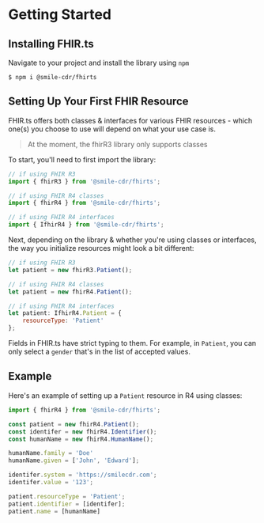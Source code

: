 # Getting Started

## Installing FHIR.ts

Navigate to your project and install the library using `npm`

```shell
$ npm i @smile-cdr/fhirts
```

## Setting Up Your First FHIR Resource

FHIR.ts offers both classes & interfaces for various FHIR resources - which one(s) you choose to use will depend on what your use case is. 

> At the moment, the fhirR3 library only supports classes

To start, you'll need to first import the library:

```js
// if using FHIR R3 
import { fhirR3 } from '@smile-cdr/fhirts';

// if using FHIR R4 classes
import { fhirR4 } from '@smile-cdr/fhirts';

// if using FHIR R4 interfaces
import { IfhirR4 } from '@smile-cdr/fhirts';
```

Next, depending on the library & whether you're using classes or interfaces, the way you initialize resources might look a bit different:

```js
// if using FHIR R3 
let patient = new fhirR3.Patient();

// if using FHIR R4 classes
let patient = new fhirR4.Patient();

// if using FHIR R4 interfaces
let patient: IfhirR4.Patient = {
    resourceType: 'Patient'
};
```

Fields in FHIR.ts have strict typing to them. For example, in `Patient`, you can only select a `gender` that's in the list of accepted values.

## Example

Here's an example of setting up a `Patient` resource in R4 using classes:

```js
import { fhirR4 } from '@smile-cdr/fhirts';

const patient = new fhirR4.Patient();
const identifer = new fhirR4.Identifier();
const humanName = new fhirR4.HumanName();

humanName.family = 'Doe'
humanName.given = ['John', 'Edward'];

identifer.system = 'https://smilecdr.com';
identifer.value = '123';

patient.resourceType = 'Patient';
patient.identifier = [identifer];
patient.name = [humanName]
```
